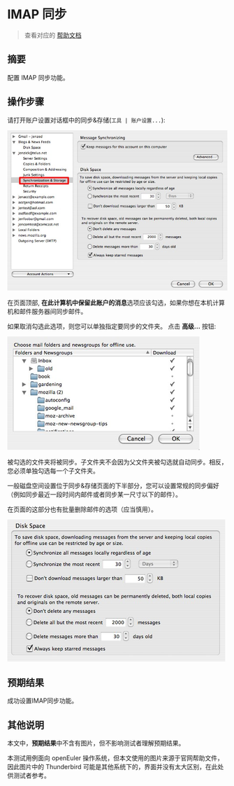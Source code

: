 # IMAP 同步

> 查看对应的 [帮助文档](https://support.mozilla.org/zh-CN/kb/imap)

## 摘要

配置 IMAP 同步功能。

## 操作步骤

请打开账户设置对话框中的同步&存储(`工具 | 账户设置...`):

![IMAPsync-3](./img/IMAPsync-3.jpg)

在页面顶部, **在此计算机中保留此账户的消息**选项应该勾选，如果你想在本机计算机和邮件服务器间同步邮件。

如果取消勾选此选项，则您可以单独指定要同步的文件夹。 点击 **高级...** 按钮:

![IMAPsync-4](./img/IMAPsync-4.jpg)

被勾选的文件夹将被同步。子文件夹不会因为父文件夹被勾选就自动同步。相反，您必须单独勾选每一个子文件夹。

一般磁盘空间设置位于同步&存储页面的下半部分，您可以设置常规的同步偏好（例如同步最近一段时间内邮件或者同步某一尺寸以下的邮件）。

在页面的这部分也有批量删除邮件的选项（应当慎用）。

![IMAPsync-5](./img/IMAPsync-5.jpg)

## 预期结果

成功设置IMAP同步功能。

## 其他说明

本文中，**预期结果**中不含有图片，但不影响测试者理解预期结果。

本测试用例面向 openEuler 操作系统，但本文使用的图片来源于官网帮助文件，因此图片中的 Thunderbird 可能是其他系统下的，界面并没有太大区别，在此处供测试者参考。
